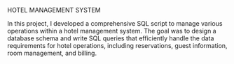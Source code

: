 HOTEL MANAGEMENT SYSTEM

In this project, I developed a comprehensive SQL script to manage various operations within a hotel management system. The goal was to design a database schema and write SQL queries that efficiently handle the data requirements for hotel operations, including reservations, guest information, room management, and billing.
